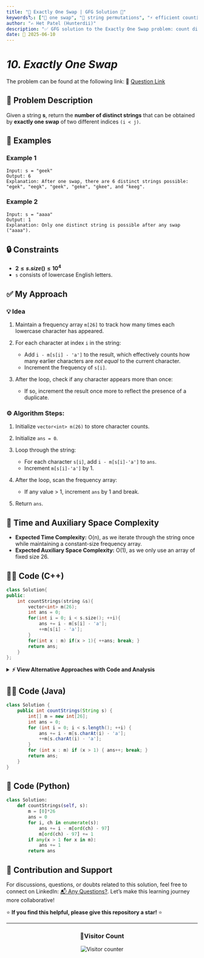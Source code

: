 ```yaml
---
title: "🔁 Exactly One Swap | GFG Solution 🎯"
keywords🏷️: ["🔁 one swap", "🧠 string permutations", "⚡ efficient counting", "📘 GFG", "📚 DSA", "💻 competitive programming"]
author: "✍️ Het Patel (Hunterdii)"
description: "✅ GFG solution to the Exactly One Swap problem: count distinct strings after one swap. Uses hashing & counting. 🚀"
date: 📅 2025-06-10
---
```

# *10. Exactly One Swap*

The problem can be found at the following link: 🔗 [Question Link](https://www.geeksforgeeks.org/problems/exactly-one-swap--170637/1)

## **🧩 Problem Description**

Given a string **s**, return the **number of distinct strings** that can be obtained by **exactly one swap** of two different indices `(i < j)`.

## **📘 Examples**

### Example 1

```
Input: s = "geek"
Output: 6
Explanation: After one swap, there are 6 distinct strings possible:
"egek", "eegk", "geek", "geke", "gkee", and "keeg".
```

### Example 2

```
Input: s = "aaaa"
Output: 1
Explanation: Only one distinct string is possible after any swap ("aaaa").
```

## **🔒 Constraints**

* **$2 ≤ s.size() ≤ 10^4$**
* `s` consists of lowercase English letters.

## **✅ My Approach**

### 💡 Idea

1. Maintain a frequency array `m[26]` to track how many times each lowercase character has appeared.
2. For each character at index `i` in the string:

   * Add `i - m[s[i] - 'a']` to the result, which effectively counts how many earlier characters are *not equal* to the current character.
   * Increment the frequency of `s[i]`.
3. After the loop, check if any character appears more than once:

   * If so, increment the result once more to reflect the presence of a duplicate.

### ⚙️ Algorithm Steps:

1. Initialize `vector<int> m(26)` to store character counts.
2. Initialize `ans = 0`.
3. Loop through the string:

   * For each character `s[i]`, add `i - m[s[i]-'a']` to `ans`.
   * Increment `m[s[i]-'a']` by 1.
4. After the loop, scan the frequency array:

   * If any value > 1, increment `ans` by 1 and break.
5. Return `ans`.



## 📝 Time and Auxiliary Space Complexity

* **Expected Time Complexity:** O(n), as we iterate through the string once while maintaining a constant-size frequency array.
* **Expected Auxiliary Space Complexity:** O(1), as we only use an array of fixed size 26.


## **🧑‍💻 Code (C++)**

```cpp
class Solution{
public:
    int countStrings(string &s){
        vector<int> m(26);
        int ans = 0;
        for(int i = 0; i < s.size(); ++i){
            ans += i - m[s[i] - 'a'];
            ++m[s[i] - 'a'];
        }
        for(int x : m) if(x > 1){ ++ans; break; }
        return ans;
    }
};
```

<details>
<summary><b>⚡ View Alternative Approaches with Code and Analysis</b></summary>


## 📊 **2️⃣ Hash Map + Count Difference Pairs**

### 💡 Algorithm Steps:

1. Maintain a fixed-size array `map[26]` to count the occurrences of each character.
2. For each character at position `i`, increment `ans` by `(i - map[s[i] - 'a'])`.
3. After the loop, check if any character appeared more than once. If so, increment `ans` once more.

```cpp
class Solution {
  public:
    int countStrings(string &s) {
        int map[26] = {}, ans = 0, n = s.size();
        for (int i = 0; i < n; ++i) {
            ans += i - map[s[i] - 'a'];
            map[s[i] - 'a']++;
        }
        for (int i = 0; i < 26; ++i)
            if (map[i] > 1) return ans + 1;
        return ans;
    }
};
```

### 📝 **Complexity Analysis:**

* **Time:** ⏱️ O(n)
* **Auxiliary Space:** 💾 O(1)

### ✅ **Why This Approach?**

* Clean and constant-space method.
* Slightly more compact than vector + loop alternative.


## 📊 **3️⃣ Prefix Count + Single Pass**

### 💡 Algorithm Steps:

1. Initialize an integer array `a[26]` for prefix counts.
2. For each index `i`, add `(i - a[s[i] - 'a'])` to the answer and increment the character count.
3. After traversal, check if any character has frequency > 1 and add 1 if so.

```cpp
class Solution{
public:
    int countStrings(string &s){
        int n = s.size(), a[26] = {}, ans = 0;
        for(int i = 0; i < n; ++i){
            ans += i - a[s[i] - 'a'];
            ++a[s[i] - 'a'];
        }
        return ans + (any_of(a, a+26, [](int x){ return x > 1; }) ? 1 : 0);
    }
};
```

### 📝 **Complexity Analysis:**

* **Time:** ⏱️ O(n)
* **Auxiliary Space:** 💾 O(1)

### ✅ **Why This Approach?**

* Compact and expressive using STL utilities like `any_of`.
* Perfectly suited for interview or contest environments.


## 🆚 **🔍 Comparison of Approaches**

| 🚀 **Approach**                  | ⏱️ **Time Complexity** | 💾 **Space Complexity** | ✅ **Pros**               | ⚠️ **Cons**                     |
| -------------------------------- | ---------------------- | ----------------------- | ------------------------ | ------------------------------- |
| ⚡ **Last‐Occurrence Vector**     | 🟢 O(n)                | 🟢 O(1)                 | Clean and fast           | Minor overhead with `vector`    |
| 🧠 **Hash Map Difference Pairs** | 🟢 O(n)                | 🟢 O(1)                 | Short, efficient         | Less expressive error checking  |
| 🚀 **Prefix Count + any\_of**    | 🟢 O(n)                | 🟢 O(1)                 | Shortest and STL-powered | Slightly less readable for some |

### 🏆 **Best Choice Recommendation**

| 🎯 Scenario                 | 🎖️ Recommended Approach        |
| --------------------------- | ------------------------------- |
| ⚡ Want fastest and cleanest | 🥇 Prefix Count + any\_of       |
| 🧵 Prefer simple loop logic | 🥈 Vector/Hash Difference Logic |


</details>


## **🧑‍💻 Code (Java)**

```java
class Solution {
    public int countStrings(String s) {
        int[] m = new int[26];
        int ans = 0;
        for (int i = 0; i < s.length(); ++i) {
            ans += i - m[s.charAt(i) - 'a'];
            ++m[s.charAt(i) - 'a'];
        }
        for (int x : m) if (x > 1) { ans++; break; }
        return ans;
    }
}
```


## **🐍 Code (Python)**

```python
class Solution:
    def countStrings(self, s):
        m = [0]*26
        ans = 0
        for i, ch in enumerate(s):
            ans += i - m[ord(ch) - 97]
            m[ord(ch) - 97] += 1
        if any(x > 1 for x in m):
            ans += 1
        return ans
```


## 🧠 Contribution and Support

For discussions, questions, or doubts related to this solution, feel free to connect on LinkedIn: [📬 Any Questions?](https://www.linkedin.com/in/patel-hetkumar-sandipbhai-8b110525a/). Let’s make this learning journey more collaborative!

⭐ **If you find this helpful, please give this repository a star!** ⭐

---

<div align="center">
  <h3><b>📍Visitor Count</b></h3>
</div>

<p align="center">
  <img src="https://profile-counter.glitch.me/Hunterdii/count.svg" alt="Visitor counter" />
</p>

